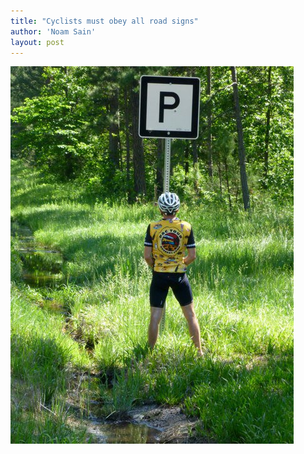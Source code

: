 ```yaml
---
title: "Cyclists must obey all road signs"
author: 'Noam Sain'
layout: post
---
```


![Obey all road signs](/assets/2014/2014-10-P.jpg "Obey all road signs")
